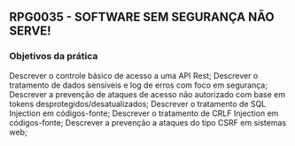 ## RPG0035  - SOFTWARE SEM SEGURANÇA NÃO SERVE!

### Objetivos da prática

Descrever o controle básico de acesso a uma API Rest;
Descrever o tratamento de dados sensíveis e log de erros com foco em segurança;
Descrever a prevenção de ataques de acesso não autorizado com base em tokens
desprotegidos/desatualizados;
Descrever o tratamento de SQL Injection em códigos-fonte; Descrever o tratamento
de CRLF Injection em códigos-fonte;
Descrever a prevenção a ataques do tipo CSRF em sistemas web;

